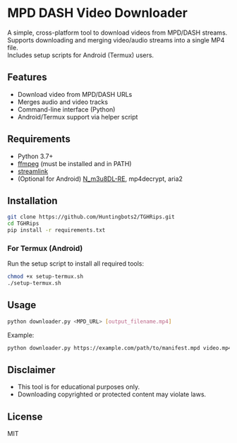 # MPD DASH Video Downloader

A simple, cross-platform tool to download videos from MPD/DASH streams.  
Supports downloading and merging video/audio streams into a single MP4 file.  
Includes setup scripts for Android (Termux) users.

## Features

- Download video from MPD/DASH URLs
- Merges audio and video tracks
- Command-line interface (Python)
- Android/Termux support via helper script

## Requirements

- Python 3.7+
- [ffmpeg](https://ffmpeg.org/) (must be installed and in PATH)
- [streamlink](https://streamlink.github.io/)
- (Optional for Android) [N_m3u8DL-RE](https://github.com/nilaoda/N_m3u8DL-RE), mp4decrypt, aria2

## Installation

```bash
git clone https://github.com/Huntingbots2/TGHRips.git
cd TGHRips
pip install -r requirements.txt
```

### For Termux (Android)

Run the setup script to install all required tools:
```bash
chmod +x setup-termux.sh
./setup-termux.sh
```

## Usage

```bash
python downloader.py <MPD_URL> [output_filename.mp4]
```

Example:
```bash
python downloader.py https://example.com/path/to/manifest.mpd video.mp4
```

## Disclaimer

- This tool is for educational purposes only.
- Downloading copyrighted or protected content may violate laws.

## License

MIT
